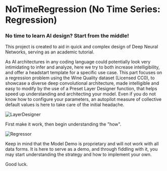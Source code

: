 # NoTimeRegression (No Time Series: Regression)

### No time to learn AI design? Start from the middle!

This project is created to aid in quick and complex design of Deep Neural Networks, serving as an academic tutorial.

As AI architectures in any coding language could potentially look very intimidating to infer and analyze, here we try to both increase intelligibility, and offer a headstart template for a specific use case. This part focuses on a regression problem using the Wine Quality dataset (Licensed CC0), to showcase a diverse deep convolutional architecture, made intelligible and easy to modify by the use of a Preset Layer Designer function, that helps speed up understanding and architecting your model. Even if you do not know how to configure your parameters, an autopilot measure of collective default values is here to take care of the initial headache.

![LayerDesigner](https://github.com/TechChateau/NoTimeRegression/assets/154630035/d72f348d-5bfb-4c88-9db6-9fb15139b8bf)

First make it work, then begin understanding the "how".

![Regressor](https://github.com/TechChateau/NoTimeRegression/assets/154630035/101d57f9-709b-4d26-a9a3-e2e155554142)

Keep in mind that the Model Demo is proprietary and will not work with all data forms. It is here to serve as a demo, and through fiddling with it, you may start understanding the strategy and how to implement your own.

Good luck.
